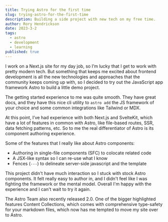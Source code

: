 ```yaml
---
title: Trying Astro for the first time
slug: trying-astro-for-the-first-time
description: Building a side project with new tech on my free time.
author: Rory Hendrickson
date: 2023-3-2
tags:
  - astro
  - development
  - learning
published: true
---
```

I work on a Next.js site for my day job, so I’m lucky that I get to work with pretty modern tech. But something that keeps me excited about frontend development is all the new technologies and approaches that the community keeps coming up with, so I decided to try out the JavaScript app framework Astro to build a little demo project.

The getting started experience to me was quite smooth. They have great docs, and they have this nice cli utility to `astro add` the JS framework of your choice and some common integrations like Tailwind or MDX.

At this point, I’ve had experience with both Next.js and SvelteKit, which have a lot of features in common with Astro, like file-based routes, SSR, data fetching patterns, etc. So to me the real differentiator of Astro is its component authoring experience.

Some of the features that I really like about Astro components:

- Authoring in single-file components (SFC) to colocate related code
- A JSX-like syntax so I can re-use what I know
- Fences (`---`) to delineate server-side javascript and the template

This project didn't have much interaction so I stuck with stock Astro components. It felt really easy to author in, and I didn't feel like I was fighting the framework or the mental model. Overall I'm happy with the experience and I can't wait to try it again.

The Astro Team also recently released 2.0. One of the bigger highlighted features Content Collections, which comes with comprehensive type-safety for your markdown files, which now has me tempted to move my site over to Astro.



